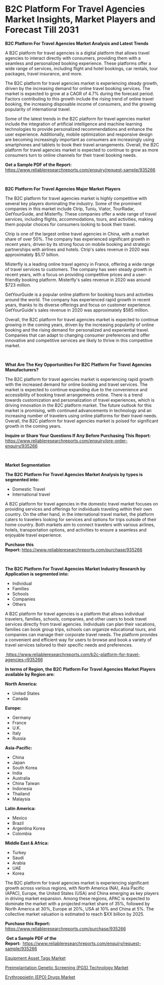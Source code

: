 <p><h1>B2C Platform For Travel Agencies Market Insights, Market Players and Forecast Till 2031</h1></p><p><strong>B2C Platform For Travel Agencies Market Analysis and Latest Trends</strong></p>
<p><p>A B2C platform for travel agencies is a digital platform that allows travel agencies to interact directly with consumers, providing them with a seamless and personalized booking experience. These platforms offer a wide range of services, including flight and hotel bookings, car rentals, tour packages, travel insurance, and more.</p><p>The B2C platform for travel agencies market is experiencing steady growth, driven by the increasing demand for online travel booking services. The market is expected to grow at a CAGR of 4.7% during the forecast period. Factors contributing to this growth include the rising trend of online travel booking, the increasing disposable income of consumers, and the growing popularity of international travel.</p><p>Some of the latest trends in the B2C platform for travel agencies market include the integration of artificial intelligence and machine learning technologies to provide personalized recommendations and enhance the user experience. Additionally, mobile optimization and responsive design are becoming increasingly important as consumers are increasingly using smartphones and tablets to book their travel arrangements. Overall, the B2C platform for travel agencies market is expected to continue to grow as more consumers turn to online channels for their travel booking needs.</p></p>
<p><strong>Get a Sample PDF of the Report:&nbsp;</strong> <a href="https://www.reliableresearchreports.com/enquiry/request-sample/935266">https://www.reliableresearchreports.com/enquiry/request-sample/935266</a></p>
<p>&nbsp;</p>
<p><strong>B2C Platform For Travel Agencies Major Market Players</strong></p>
<p><p>The B2C platform for travel agencies market is highly competitive with several key players dominating the industry. Some of the prominent companies in this market include Ctrip, Tuniu, Viator, TourRadar, GetYourGuide, and Misterfly. These companies offer a wide range of travel services, including flights, accommodations, tours, and activities, making them popular choices for consumers looking to book their travel.</p><p>Ctrip is one of the largest online travel agencies in China, with a market share of over 50%. The company has experienced significant growth in recent years, driven by its strong focus on mobile booking and strategic partnerships with airlines and hotels. Ctrip's sales revenue in 2020 was approximately $5.17 billion.</p><p>Misterfly is a leading online travel agency in France, offering a wide range of travel services to customers. The company has seen steady growth in recent years, with a focus on providing competitive prices and a user-friendly booking platform. Misterfly's sales revenue in 2020 was around $723 million.</p><p>GetYourGuide is a popular online platform for booking tours and activities around the world. The company has experienced rapid growth in recent years, thanks to its diverse offerings and focus on customer experience. GetYourGuide's sales revenue in 2020 was approximately $585 million.</p><p>Overall, the B2C platform for travel agencies market is expected to continue growing in the coming years, driven by the increasing popularity of online booking and the rising demand for personalized and experiential travel. Companies that can adapt to changing consumer preferences and offer innovative and competitive services are likely to thrive in this competitive market.</p></p>
<p>&nbsp;</p>
<p><strong>What Are The Key Opportunities For B2C Platform For Travel Agencies Manufacturers?</strong></p>
<p><p>The B2C platform for travel agencies market is experiencing rapid growth with the increased demand for online booking and travel services. The market is expected to continue expanding due to the convenience and accessibility of booking travel arrangements online. There is a trend towards customization and personalization of travel experiences, which is driving innovation in the B2C platform market. The future outlook for this market is promising, with continued advancements in technology and an increasing number of travelers using online platforms for their travel needs. Overall, the B2C platform for travel agencies market is poised for significant growth in the coming years.</p></p>
<p><strong>Inquire or Share Your Questions If Any Before Purchasing This Report:</strong> <a href="https://www.reliableresearchreports.com/enquiry/pre-order-enquiry/935266">https://www.reliableresearchreports.com/enquiry/pre-order-enquiry/935266</a></p>
<p>&nbsp;</p>
<p><strong>Market Segmentation</strong></p>
<p><strong>The B2C Platform For Travel Agencies Market Analysis by types is segmented into:</strong></p>
<p><ul><li>Domestic Travel</li><li>International travel</li></ul></p>
<p><p>A B2C platform for travel agencies in the domestic travel market focuses on providing services and offerings for individuals traveling within their own country. On the other hand, in the international travel market, the platform caters to travelers looking for services and options for trips outside of their home country. Both markets aim to connect travelers with various airlines, hotels, transportation options, and activities to ensure a seamless and enjoyable travel experience.</p></p>
<p><strong>Purchase this Report:&nbsp;</strong><a href="https://www.reliableresearchreports.com/purchase/935266">https://www.reliableresearchreports.com/purchase/935266</a></p>
<p>&nbsp;</p>
<p><strong>The B2C Platform For Travel Agencies Market Industry Research by Application is segmented into:</strong></p>
<p><ul><li>Individual</li><li>Families</li><li>Schools</li><li>Companies</li><li>Others</li></ul></p>
<p><p>A B2C platform for travel agencies is a platform that allows individual travelers, families, schools, companies, and other users to book travel services directly from travel agencies. Individuals can plan their vacations, families can book group trips, schools can organize educational tours, and companies can manage their corporate travel needs. The platform provides a convenient and efficient way for users to browse and book a variety of travel services tailored to their specific needs and preferences.</p></p>
<p><a href="https://www.reliableresearchreports.com/b2c-platform-for-travel-agencies-r935266">&nbsp;https://www.reliableresearchreports.com/b2c-platform-for-travel-agencies-r935266</a></p>
<p><strong>In terms of Region, the B2C Platform For Travel Agencies Market Players available by Region are:</strong></p>
<p>
    <p> <strong> North America: </strong>
        <ul>
            <li>United States</li>
            <li>Canada</li>
        </ul>
        </p> 
    <p> <strong> Europe: </strong>
        <ul>
            <li>Germany</li>
            <li>France</li>
            <li>U.K.</li>
            <li>Italy</li>
            <li>Russia</li>
        </ul>
        </p> 
    <p> <strong> Asia-Pacific: </strong>
        <ul>
            <li>China</li>
            <li>Japan</li>
            <li>South Korea</li>
            <li>India</li>
            <li>Australia</li>
            <li>China Taiwan</li>
            <li>Indonesia</li>
            <li>Thailand</li>
            <li>Malaysia</li>
        </ul>
        </p> 
    <p> <strong> Latin America: </strong>
        <ul>
            <li>Mexico</li>
            <li>Brazil</li>
            <li>Argentina Korea</li>
            <li>Colombia</li>
        </ul>
        </p> 
    <p> <strong> Middle East & Africa: </strong>
        <ul>
            <li>Turkey</li>
            <li>Saudi</li>
            <li>Arabia</li>
            <li>UAE</li>
            <li>Korea</li>
        </ul>
    </p>
    </p>
<p><p>The B2C platform for travel agencies market is experiencing significant growth across various regions, with North America (NA), Asia Pacific (APAC), Europe, the United States (USA) and China emerging as key players in driving market expansion. Among these regions, APAC is expected to dominate the market with a projected market share of 35%, followed by North America at 30%, Europe at 20%, USA at 10% and China at 5%. The collective market valuation is estimated to reach $XX billion by 2025.</p></p>
<p><strong>Purchase this Report: </strong><a href="https://www.reliableresearchreports.com/purchase/935266">https://www.reliableresearchreports.com/purchase/935266</a></p>
<p>&nbsp;<strong>Get a Sample PDF of the Report:&nbsp;&nbsp;</strong><a href="https://www.reliableresearchreports.com/enquiry/request-sample/935266">https://www.reliableresearchreports.com/enquiry/request-sample/935266</a></p>
<p><strong></strong></p>
<p><p><a href="https://www.linkedin.com/pulse/analyzing-equipment-asset-tags-market-global-industry-perspective-ycsvf">Equipment Asset Tags Market</a></p><p><a href="https://www.linkedin.com/pulse/preimplantation-genetic-screening-pgs-technology-market-comprehensive-p4prf">Preimplantation Genetic Screening (PGS) Technology Market</a></p><p><a href="https://www.linkedin.com/pulse/erythropoietin-epo-drugs-market-report-reveals-latest-trends-growth-yfghf">Erythropoietin (EPO) Drugs Market</a></p></p>